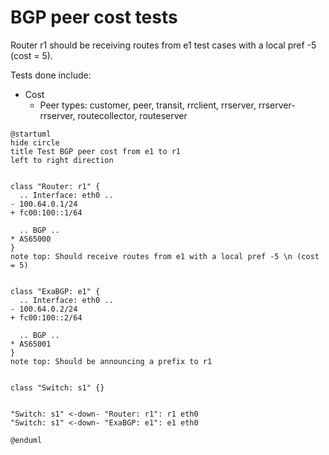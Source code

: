 # BGP peer cost tests

Router r1 should be receiving routes from e1 test cases with a local pref -5 (cost = 5).

Tests done include:
  * Cost
    * Peer types: customer, peer, transit, rrclient, rrserver, rrserver-rrserver, routecollector, routeserver

```plantuml
@startuml
hide circle
title Test BGP peer cost from e1 to r1
left to right direction


class "Router: r1" {
  .. Interface: eth0 ..
- 100.64.0.1/24
+ fc00:100::1/64

  .. BGP ..
* AS65000
}
note top: Should receive routes from e1 with a local pref -5 \n (cost = 5)


class "ExaBGP: e1" {
  .. Interface: eth0 ..
- 100.64.0.2/24
+ fc00:100::2/64

  .. BGP ..
* AS65001
}
note top: Should be announcing a prefix to r1


class "Switch: s1" {}


"Switch: s1" <-down- "Router: r1": r1 eth0
"Switch: s1" <-down- "ExaBGP: e1": e1 eth0

@enduml
```

